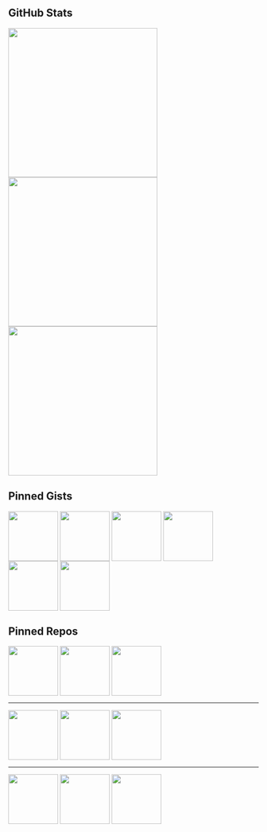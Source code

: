 ## GitHub Stats

<img height=300 align="center" src="https://github-readme-stats.vercel.app/api?username=charudatta10&show=reviews,discussions_started,prs_merged,prs_merged_percentage&hide_rank=true&show_icons=true&include_all_commits=true&theme=onedark#gh-dark-mode-only&bg_color=30,e96443,904e95)" />
<img height=300 align="center" src="https://github-readme-stats.vercel.app/api/top-langs/?username=charudatta10&layout=pie&hide=html&theme=onedark" />
<img height=300 align="center" src="https://github-profile-trophy.vercel.app/?username=charudatta10&theme=onedark&rows=2&column=3" />

## Pinned Gists

<img height=100 align="center" src="https://github-readme-stats.vercel.app/api/gist?id=8b50e8260808cdebe4c08d2b00ba05d3&theme=onedark" />
<img height=100 align="center" src="https://github-readme-stats.vercel.app/api/gist?id=544d754641c3fa2b22fb84b7e62edf8c&theme=dark" />
<img height=100 align="center" src="https://github-readme-stats.vercel.app/api/gist?id=d44f375ef894ede4d5302eb4a003b27a&theme=merko" />
<img height=100 align="center" src="https://github-readme-stats.vercel.app/api/gist?id=6efb146deb50a1b2af20d6864e877cc7&theme=gruvbox" />
<img height=100 align="center" src="https://github-readme-stats.vercel.app/api/gist?id=d44f375ef894ede4d5302eb4a003b27a&theme=tokyonight" />
<img height=100 align="center" src="https://github-readme-stats.vercel.app/api/gist?id=fc433968b5108f39236c97944273b685&theme=cobalt" />

## Pinned Repos 

<img height=100  align="center" src="https://github-readme-stats.vercel.app/api/pin/?username=charudatta10&repo=charudatta10&theme=onedark" />
<img height=100  align="center" src="https://github-readme-stats.vercel.app/api/pin/?username=charudatta10&repo=ai-trade&theme=dark" />
<img height=100  align="center" src="https://github-readme-stats.vercel.app/api/pin/?username=charudatta10&repo=ai_chat&theme=merko" />
<hr></hr>
<img height=100  align="center" src="https://github-readme-stats.vercel.app/api/pin/?username=charudatta10&repo=devanagari-handwriting-recognizer&theme=gruvbox" />
<img height=100  align="center" src="https://github-readme-stats.vercel.app/api/pin/?username=charudatta10&repo=web3-tools&theme=tokyonight" />
<img height=100  align="center" src="https://github-readme-stats.vercel.app/api/pin/?username=charudatta10&repo=ai-orb&theme=cobalt" />  <hr></hr>
<img height=100  align="center" src="https://github-readme-stats.vercel.app/api/pin/?username=charudatta10&repo=project-tile&theme=synthwave" />
<img height=100  align="center" src="https://github-readme-stats.vercel.app/api/pin/?username=charudatta10&repo=task-runner-SDLC&theme=dracula" />
<img height=100  align="center" src="https://github-readme-stats.vercel.app/api/pin/?username=charudatta10&repo=note-flow&theme=dark" />
